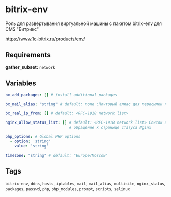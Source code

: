 # bitrix-env
Роль для развёртывания виртуальной машины с пакетом bitrix-env для CMS "Битрикс"

https://www.1c-bitrix.ru/products/env/

Requirements
------------

**gather_subset:** `network`

## Variables
```yaml
bx_add_packages: [] # install additional packages

bx_mail_alias: "string" # default: none :Почтовый алиас для пересылки почты пользователя bitrix

bx_real_ip_from: [] # default: <RFC-1918 network list>

nginx_allow_status_list: [] # default: <RFC-1918 network list> Список адресов, с которых разрешено
                            # обращение к странице статуса Nginx

php_options: # Global PHP options
  - option: 'string'
    value: 'string'

timezone: "string" # default: "Europe/Moscow"
```
## Tags
`bitrix-env`, `ddns`, `hosts`, `iptables`, `mail`, `mail_alias`, `multisite`, `nginx_status`, `packages`, `passwd`, `php`, `php_modules`, `prompt`, `scripts`, `selinux`

